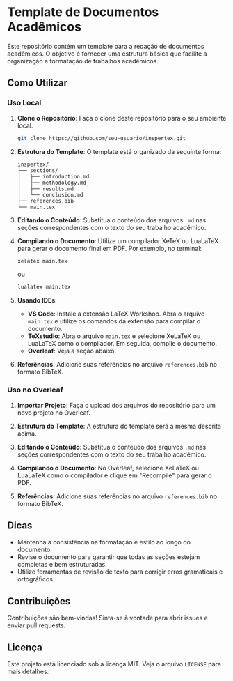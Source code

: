 # Template de Documentos Acadêmicos

Este repositório contém um template para a redação de documentos acadêmicos. O objetivo é fornecer uma estrutura básica que facilite a organização e formatação de trabalhos acadêmicos.

## Como Utilizar

### Uso Local

1. **Clone o Repositório**: Faça o clone deste repositório para o seu ambiente local.
    ```bash
    git clone https://github.com/seu-usuario/inspertex.git
    ```

2. **Estrutura do Template**: O template está organizado da seguinte forma:
    ```
    inspertex/
    ├── sections/
    │   ├── introduction.md
    │   ├── methodology.md
    │   ├── results.md
    │   └── conclusion.md
    ├── references.bib
    └── main.tex
    ```

3. **Editando o Conteúdo**: Substitua o conteúdo dos arquivos `.md` nas seções correspondentes com o texto do seu trabalho acadêmico.

4. **Compilando o Documento**: Utilize um compilador XeTeX ou LuaLaTeX para gerar o documento final em PDF. Por exemplo, no terminal:
    ```bash
    xelatex main.tex
    ```
    ou
    ```bash
    lualatex main.tex
    ```

5. **Usando IDEs**: 
    - **VS Code**: Instale a extensão LaTeX Workshop. Abra o arquivo `main.tex` e utilize os comandos da extensão para compilar o documento.
    - **TeXstudio**: Abra o arquivo `main.tex` e selecione XeLaTeX ou LuaLaTeX como o compilador. Em seguida, compile o documento.
    - **Overleaf**: Veja a seção abaixo.

6. **Referências**: Adicione suas referências no arquivo `references.bib` no formato BibTeX.

### Uso no Overleaf

1. **Importar Projeto**: Faça o upload dos arquivos do repositório para um novo projeto no Overleaf.

2. **Estrutura do Template**: A estrutura do template será a mesma descrita acima.

3. **Editando o Conteúdo**: Substitua o conteúdo dos arquivos `.md` nas seções correspondentes com o texto do seu trabalho acadêmico.

4. **Compilando o Documento**: No Overleaf, selecione XeLaTeX ou LuaLaTeX como o compilador e clique em "Recompile" para gerar o PDF.

5. **Referências**: Adicione suas referências no arquivo `references.bib` no formato BibTeX.

## Dicas

- Mantenha a consistência na formatação e estilo ao longo do documento.
- Revise o documento para garantir que todas as seções estejam completas e bem estruturadas.
- Utilize ferramentas de revisão de texto para corrigir erros gramaticais e ortográficos.

## Contribuições

Contribuições são bem-vindas! Sinta-se à vontade para abrir issues e enviar pull requests.

## Licença

Este projeto está licenciado sob a licença MIT. Veja o arquivo `LICENSE` para mais detalhes.
